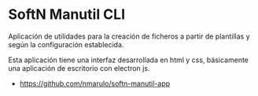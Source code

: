 SoftN Manutil CLI
===
Aplicación de utilidades para la creación de ficheros a partir de plantillas y según la configuración establecida.

Esta aplicación tiene una interfaz desarrollada en html y css, básicamente una aplicación de escritorio con electron js.
- https://github.com/nmarulo/softn-manutil-app
